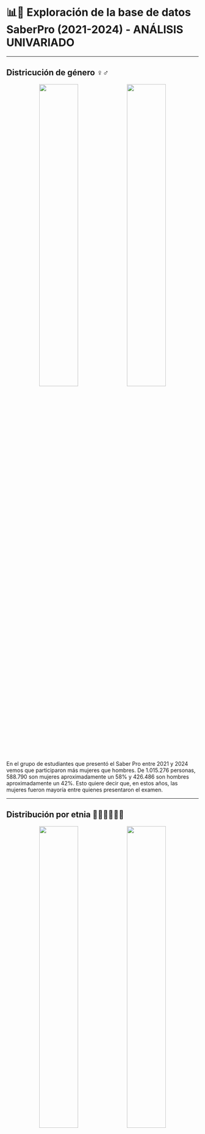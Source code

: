 
# 📊📝 Exploración de la base de datos SaberPro (2021-2024) - ANÁLISIS UNIVARIADO

---
## Districución de género ♀️♂️ 

<p align="center">
  <img src="https://github.com/user-attachments/assets/f2e9445f-19ec-4c43-9f79-846121be69fb" width="45%">
  <img src="https://github.com/user-attachments/assets/c24880c2-9693-4a90-bf9f-9c8af6b5186f" width="45%">
</p>

En el grupo de estudiantes que presentó el Saber Pro entre 2021 y 2024 vemos que participaron más mujeres que hombres. De 1.015.276 personas, 588.790 son mujeres aproximadamente un 58% y 426.486 son hombres aproximadamente un 42%. Esto quiere decir que, en estos años, las mujeres fueron mayoría entre quienes presentaron el examen.

---
## Distribución por etnia 👧🏻👦🏽🧒🏿

<p align="center">
  <img src="https://github.com/user-attachments/assets/58451c18-4bcf-4380-bac2-d9e6c593d68e" width="45%">
  <img src="https://github.com/user-attachments/assets/0b953f6d-21dd-44f2-8d0d-718f18ee44bf" width="45%">
</p>

En la distribución por etnia del Saber Pro 2021–2024, el grupo afrodescendiente es el de mayor presencia, con 22.430 estudiantes. Esto muestra una fuerte concentración en este grupo frente a los demás. Muy por detrás aparecen Zenú (3.322), Pasto (2.561), “Otro grupo étnico minoritario” (2.496) y Wayúu (2.262). Con esto podemos observar que la participacion etnica no está distribuida de forma pareja, pues el grupo afrodescendiente reúne la mayoría de los casos reportados, mientras que el resto se reparte en cantidades mucho más pequeñas.

---
## Estadísticas descriptivas de los puntajes 📊

<p align="center">
  <img src="https://github.com/user-attachments/assets/ef060f76-f904-4aad-83f1-0e77ad34a849" width="45%">
</p>

En estos años, el módulo con mejores resultados es Inglés (promedio cerca de 154 puntos). Después vienen Lectura Crítica (alrededor de 149), Razonamiento Cuantitativo (144) y Competencias Ciudadanas (143). El más bajo es Comunicación Escrita, con un promedio de unos 135 puntos. Entre Inglés y Comunicación Escrita hay una diferencia grande, casi 19 puntos, así que valdría la pena poner atención especial a fortalecer Escritura.

Si vemos cómo se reparten los puntajes, Lectura Crítica es el módulo donde los resultados son más parecidos entre estudiantes esto significa menos diferencia entre altos y bajos. En cambio, Comunicación Escrita es donde hay más distancia: conviven muchos puntajes muy altos y muy bajos. La mitad de los estudiantes se ubica más o menos en estos rangos: 
- *Inglés* 132–175
- *Lectura Crítica* 127–172
- *Razonamiento Cuantitativo* 120–166
- *Competencias Ciudadanas* 118–168 
- *Comunicación Escrita* 121–162

---
## Niveles y variación de los puntajes 📉📈

<p align="center">
  <img src="https://github.com/user-attachments/assets/d014751f-b697-448d-aa02-ff0e9ee581dc" width="45%">
</p>

Con más de 1 millón de registros, los promedios se ubican así: Inglés ~154, Lectura Crítica ~149, Razonamiento Cuantitativo ~144, Competencias Ciudadanas ~143 y Comunicación Escrita ~135 siendo este el más bajo. En términos de variación, Comunicación Escrita es donde los resultados están más dispersos (hay más diferencia entre quienes les va muy bien y muy mal), mientras que Lectura Crítica es el módulo más parejo. Las distribuciones de todos los módulos se concentran alrededor de la mitad de la escala y caen hacia los extremos, aparecen algunos ceros, que probablemente corresponden a casos atípicos o registros especiales.

---
## Evolución por año (Saber Pro 2021–2024) 📉📈

<p align="center">
  <img src="https://github.com/user-attachments/assets/26f7d9f3-a699-45c9-8038-14007ed3ae05" width="45%">
  <img src="https://github.com/user-attachments/assets/105a5bc7-be6a-4624-b86d-5420a40995ab" width="45%">
</p>

En todos los años, Inglés es el módulo con mejor promedio y se mantiene estable alrededor de 154–155 puntos. Lectura Crítica muestra la mejor mejora en el tiempo pues pasa de 145.7 puntos en 2021 a 152.2 puntos en 2024, un salto claro de unos +6.5 puntos. Competencias Ciudadanas cae en 2023, pero se recupera en 2024 y termina un poco arriba de donde empezó (de 143.1 a 145.2). Razonamiento Cuantitativo se mantiene prácticamente casi igual pues sube en 2022, baja en 2023 y cierra 2024 casi igual que 2021 alrededor de 143.

El caso distinto es Comunicación Escrita es el promedio más bajo en todos los años y además es el más inestable. Baja fuerte en 2022 aproximadamente 129, aumenta en 2023 a 140 y vuelve a caer en 2024 aproximadamente a 134, quedando por debajo de 2021. En conclusión podemos decir que el módulo de Inglés lidera y se mantiene, Lectura Crítica mejora de forma sostenida, Competencias Ciudadanas se recupera, Razonamiento Cuantititivo está estable, y Comunicación Escrita necesita atención porque no consolida mejoras y termina con un nivel inferior al del inicio del periodo.

---
## Distribución de puntajes por módulo - *diagrama de cajas* 📉📈

<p align="center">
  <img src="<img width="1002" height="532" alt="image" src="https://github.com/user-attachments/assets/d1c270d5-5023-4784-93b9-c765d51481d9">
">
</p>

En este gráfico vemos cómo se reparten los puntajes por módulo. La mayoría de resultados está entre 120 y 170 puntos. Los modulos de Inglés y Lectura suelen quedar un poco más altos; Ciudadanas y Cuantitativo se mantienen en la mitad; y Comunicación Escrita aparece más baja y con más diferencia entre estudiantes. En todos los módulos aparecen puntos extremos cerca de 0 y 300, que son valores poco comunes.
